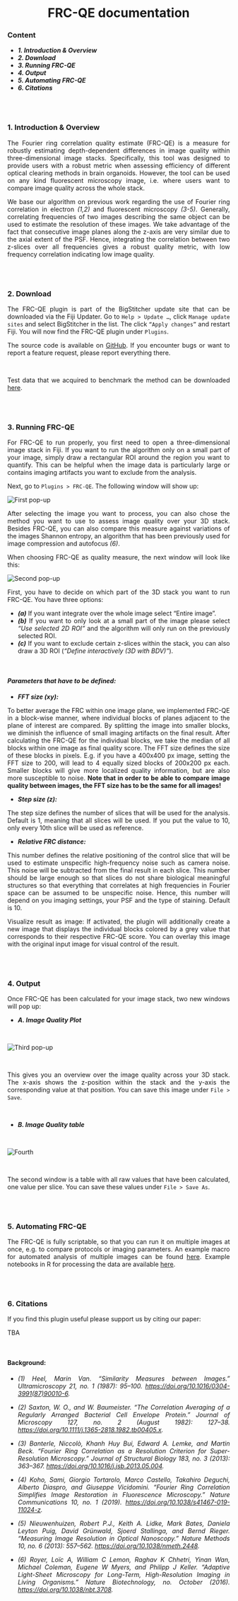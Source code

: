 
<div align="center">

# FRC-QE documentation

</div>

### Content

* _**1.	Introduction & Overview**_
* _**2.	Download**_
* _**3.	Running FRC-QE**_
* _**4. Output**_
* _**5.	Automating FRC-QE**_
* _**6.	Citations**_
<br />
<br />

<div style="text-align: justify">
 
### 1.	Introduction & Overview

The Fourier ring correlation quality estimate (FRC-QE) is a measure for robustly estimating depth-dependent differences in image quality within three-dimensional image stacks. Specifically, this tool was designed to provide users with a robust metric when assessing efficiency of different optical clearing methods in brain organoids. However, the tool can be used on any kind fluorescent microscopy image, i.e. where users want to compare image quality across the whole stack.

We base our algorithm on previous work regarding the use of Fourier ring correlation in electron _(1,2)_ and fluorescent microscopy _(3-5)_. Generally, correlating frequencies of two images describing the same object can be used to estimate the resolution of these images. We take advantage of the fact that consecutive image planes along the z-axis are very similar due to the axial extent of the PSF. Hence, integrating the correlation between two z-slices over all frequencies gives a robust quality metric, with low frequency correlation indicating low image quality.

<br />
<br />

### 2.	Download

The FRC-QE plugin is part of the BigStitcher update site that can be downloaded via the Fiji Updater. Go to ```Help > Update …```, click ```Manage update sites``` and select BigStitcher in the list. The click ```“Apply changes”``` and restart Fiji. You will now find the FRC-QE plugin under ```Plugins```.

The source code is available on [GitHub](https://github.com/PreibischLab/quality-estimation). If you encounter bugs or want to report a feature request, please report everything there.

<br />

Test data that we acquired to benchmark the method can be downloaded [here](https://www.bit.ly/FRC-QE_raw_data).

<br />
<br />

### 3.	Running FRC-QE

For FRC-QE to run properly, you first need to open a three-dimensional image stack in Fiji.
If you want to run the algorithm only on a small part of your image, simply draw a rectangular ROI around the region you want to quantify. This can be helpful when the image data is particularly large or contains imaging artifacts you want to exclude from the analysis.


Next, go to ```Plugins > FRC-QE```. The following window will show up:

![First pop-up](https://github.com/PreibischLab/FRC-QE/blob/master/screenshots/image_1.png)

After selecting the image you want to process, you can also chose the method you want to use to assess image quality over your 3D stack. Besides FRC-QE, you can also compare this measure against variations of the images Shannon entropy, an algorithm that has been previously used for image compression and autofocus _(6)_. 

When choosing FRC-QE as quality measure, the next window will look like this:

 
![Second pop-up](https://github.com/PreibischLab/FRC-QE/blob/master/screenshots/image_2.png)

First, you have to decide on which part of the 3D stack you want to run FRC-QE. You have three options:

* _**(a)**_	If you want integrate over the whole image select “Entire image”. 
* _**(b)**_	If you want to only look at a small part of the image please select _“Use selected 2D ROI”_ and the algorithm will only run on the previously selected ROI.
* _**(c)**_	If you want to exclude certain z-slices within the stack, you can also draw a 3D ROI (_“Define interactively (3D with BDV)”_).

<br />

#### _Parameters that have to be defined:_

* _**FFT size (xy):**_

To better average the FRC within one image plane, we implemented FRC-QE in a block-wise manner, where individual blocks of planes adjacent to the plane of interest are compared. By splitting the image into smaller blocks, we diminish the influence of small imaging artifacts on the final result. After calculating the FRC-QE for the individual blocks, we take the median of all blocks within one image as final quality score. The FFT size defines the size of these blocks in pixels. E.g. if you have a 400x400 px image, setting the FFT size to 200, will lead to 4 equally sized blocks of 200x200 px each. Smaller blocks will give more localized quality 
information, but are also more susceptible to noise. 
**Note that in order to be able to compare image quality between images, the FFT size has to be the same for all images!**

* _**Step size (z):**_

The step size defines the number of slices that will be used for the analysis. Default is 1, meaning that all slices will be used. If you put the value to 10, only every 10th slice will be used as reference.

* _**Relative FRC distance:**_

This number defines the relative positioning of the control slice that will be used to estimate unspecific high-frequency noise such as camera noise. This noise will be subtracted from the final result in each slice. This number should be large enough so that slices do not share biological meaningful structures so that everything that correlates at high frequencies in Fourier space can be assumed to be unspecific noise. Hence, this number will depend on you imaging settings, your PSF and the type of staining. Default is 10.

Visualize result as image:
If activated, the plugin will additionally create a new image that displays the individual blocks colored by a grey value that corresponds to their respective FRC-QE score. You can overlay this image with the original input image for visual control of the result. 

<br />
<br />

### 4. Output

Once FRC-QE has been calculated for your image stack, two new windows will pop up:

* _**A.	Image Quality Plot**_

<br />

![Third pop-up](https://github.com/PreibischLab/FRC-QE/blob/master/screenshots/image_3.png)

<br />

This gives you an overview over the image quality across your 3D stack. The x-axis shows the z-position within the stack and the y-axis the corresponding value at that position. You can save this image under ```File > Save```.

<br />

* _**B.	Image Quality table**_

<br />

![Fourth](https://github.com/PreibischLab/FRC-QE/blob/master/screenshots/image_4.png)


<br />

The second window is a table with all raw values that have been calculated, one value per slice. You can save these values under ```File > Save As```.

<br />
<br />

### 5.	Automating FRC-QE

The FRC-QE is fully scriptable, so that you can run it on multiple images at once, e.g. to compare protocols or imaging parameters. An example macro for automated analysis of multiple images can be found [here](https://github.com/PreibischLab/FRC-QE/blob/master/FRC-QE_automated_macro.ijm). Example notebooks in R for processing the data are available [here](https://github.com/PreibischLab/FRC-QE/tree/master/analysis_scripts).

<br />
<br />

### 6.	Citations

If you find this plugin useful please support us by citing our paper:
<br />

TBA

<br />

#### Background:

* *(1) Heel, Marin Van. “Similarity Measures between Images.” Ultramicroscopy 21, no. 1 (1987): 95–100. https://doi.org/10.1016/0304-3991(87)90010-6.*

* *(2) Saxton, W. O., and W. Baumeister. “The Correlation Averaging of a Regularly Arranged Bacterial Cell Envelope Protein.” Journal of Microscopy 127, no. 2 (August 1982): 127–38. https://doi.org/10.1111/j.1365-2818.1982.tb00405.x.*


* *(3) Banterle, Niccolò, Khanh Huy Bui, Edward A. Lemke, and Martin Beck. “Fourier Ring Correlation as a Resolution Criterion for Super-Resolution Microscopy.” Journal of Structural Biology 183, no. 3 (2013): 363–367. https://doi.org/10.1016/j.jsb.2013.05.004.*

* *(4) Koho, Sami, Giorgio Tortarolo, Marco Castello, Takahiro Deguchi, Alberto Diaspro, and Giuseppe Vicidomini. “Fourier Ring Correlation Simplifies Image Restoration in Fluorescence Microscopy.” Nature Communications 10, no. 1 (2019). https://doi.org/10.1038/s41467-019-11024-z.*

* *(5) Nieuwenhuizen, Robert P.J., Keith A. Lidke, Mark Bates, Daniela Leyton Puig, David Grünwald, Sjoerd Stallinga, and Bernd Rieger. “Measuring Image Resolution in Optical Nanoscopy.” Nature Methods 10, no. 6 (2013): 557–562. https://doi.org/10.1038/nmeth.2448.*

* *(6) Royer, Loïc A, William C Lemon, Raghav K Chhetri, Yinan Wan, Michael Coleman, Eugene W Myers, and Philipp J Keller. “Adaptive Light-Sheet Microscopy for Long-Term, High-Resolution Imaging in Living Organisms.” Nature Biotechnology, no. October (2016). https://doi.org/10.1038/nbt.3708.*


</div>
